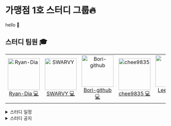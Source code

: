 # 가맹점 1호 스터디 그룹🔥
hello 👋


## 스터디 팀원 🎓

<table>
  <tr height="140px">
    <td align="center">
      <a href="https://github.com/Ryan-Dia">
        <img src="https://avatars1.githubusercontent.com/u/76567238" alt="Ryan-Dia" width="100" />
      </a>
      <br />
      <a href="https://github.com/Ryan-Dia">Ryan-Dia 💻</a>
    </td>
    <td align="center">
      <a href="https://github.com/SWARVY">
        <img src="https://avatars1.githubusercontent.com/u/53262430" alt="SWARVY" width="100" />
      </a>
      <br />
      <a href="https://github.com/SWARVY">SWARVY 💻</a>
    </td>
    <td align="center">
      <a href="https://github.com/Bori-github">
        <img src="https://avatars.githubusercontent.com/u/85009583" alt="Bori-github" width="100" />
      </a>
      <br />
      <a href="https://github.com/Bori-github">Bori-github 💻</a>
    </td>
    <td align="center">
      <a href="https://github.com/chee9835">
        <img src="https://avatars.githubusercontent.com/u/100351462" alt="chee9835" width="100" />
      </a>
      <br />
      <a href="https://github.com/chee9835">chee9835 💻</a>
    </td>
    <td align="center">
      <a href="https://github.com/Leemainsw">
        <img height="100px" width="100px" src="https://avatars.githubusercontent.com/u/48716775?v=4"/>
       </a>
      <br />
      <a href="https://github.com/Leemainsw">Leemainsw 💻</a>
    </td>
  </tr>
</table>


<details>
    <summary>스터디 일정</summary>
    <span> 2022.12.01  <a href="https://github.com/Gamangjum-lihou/javascript-baseball-refactor/pulls">Code Review</a> &nbsp  </span>
    <br>
    <span> 2022.12.06 <a href="https://github.com/Gamangjum-lihou/javascript-lotto-refactor/pulls">Code Review</a> &nbsp  </span>
    <br>
    <span> 2022.12.12 <a href="https://github.com/Gamangjum-lihou/javascript-racingcar-precourse/pulls">Code Review</a> &nbsp  </span>
    <br>
    <span> 2022.12.29 <a href="https://github.com/Gamangjum-lihou/effective-typescript-study">Effective Typescript</a> &nbsp  </span>
    <br>
    <span> 2023.01.07 <a href="https://github.com/Gamangjum-lihou/effective-typescript-study">Effective Typescript</a> &nbsp  </span>
    <br>
    <span> 2023.01.15 <a href="https://github.com/Gamangjum-lihou/effective-typescript-study">Effective Typescript</a> &nbsp  </span>
    <br>
    <span> 2023.01.20 <a href="https://github.com/Gamangjum-lihou/effective-typescript-study">Effective Typescript</a> &nbsp / &nbsp <a href="https://github.com/Gamangjum-lihou/coding-test-study"> Codding Test</a></span>
    <br>
    <span> 2023.02.04 <a href="https://github.com/Gamangjum-lihou/effective-typescript-study">Effective Typescript</a> &nbsp / &nbsp <a href="https://github.com/Gamangjum-lihou/coding-test-study"> Codding Test</a></span>
    <br>
    <span> 2023.02.11 <a href="https://github.com/Gamangjum-lihou/effective-typescript-study">Effective Typescript</a> &nbsp / &nbsp <a href="https://github.com/Gamangjum-lihou/coding-test-study"> Codding Test</a></span>
    <br>
    <span> 2023.02.18 <a href="https://github.com/Gamangjum-lihou/effective-typescript-study">Effective Typescript</a> &nbsp / &nbsp <a href="https://github.com/Gamangjum-lihou/coding-test-study"> Codding Test</a></span>
    <br>
    <span> 2023.02.28 방학 🏖️</span>
    <br>
    <span> 2023.03.04 <a href="https://github.com/Gamangjum-lihou/effective-typescript-study">Effective Typescript</a> &nbsp / &nbsp <a href="https://github.com/Gamangjum-lihou/coding-test-study"> Codding Test</a></span>
    <br>
    <span> 2023.03.12 <a href="https://github.com/Gamangjum-lihou/effective-typescript-study">Effective Typescript</a> &nbsp / &nbsp <a href="https://github.com/Gamangjum-lihou/coding-test-study"> Codding Test</a></span>
    <br>
  <span> 2023.03.19 <a href="https://github.com/Gamangjum-lihou/effective-typescript-study">Effective Typescript</a> &nbsp / &nbsp <a href="https://github.com/Gamangjum-lihou/coding-test-study"> Codding Test</a></span>
    <br>
    <span> 2023.03.25 <a href="https://github.com/Gamangjum-lihou/effective-typescript-study">Effective Typescript</a> &nbsp / &nbsp <a href="https://github.com/Gamangjum-lihou/coding-test-study"> Codding Test</a></span>
    <br>
    <span> 2023.04.02 <a href="https://github.com/Gamangjum-lihou/effective-typescript-study">Effective Typescript</a> &nbsp / &nbsp <a href="https://github.com/Gamangjum-lihou/coding-test-study"> Codding Test</a></span>
    <br>
    <span> 2023.04.09 <a href="https://github.com/Gamangjum-lihou/effective-typescript-study">Effective Typescript</a> &nbsp / &nbsp <a href="https://github.com/Gamangjum-lihou/coding-test-study"> Codding Test</a></span>
    <br>
    <span> 2023.04.16 <a href="https://github.com/Gamangjum-lihou/effective-typescript-study">Effective Typescript</a> &nbsp / &nbsp <a href="https://github.com/Gamangjum-lihou/coding-test-study"> Codding Test</a></span>
    <br>
    <span> 2023.04.23 <a href="https://github.com/Gamangjum-lihou/effective-typescript-study">Effective Typescript</a> &nbsp / &nbsp <a href="https://github.com/Gamangjum-lihou/coding-test-study"> Codding Test</a></span>
    <br>
    <span> 2023.04.30 <a href="https://github.com/Gamangjum-lihou/effective-typescript-study">Effective Typescript</a> &nbsp / &nbsp <a href="https://github.com/Gamangjum-lihou/coding-test-study"> Codding Test</a></span>
    <br>
  <span> 2023.05.07 <a href="https://github.com/Gamangjum-lihou/effective-typescript-study">Effective Typescript</a> &nbsp / &nbsp <a href="https://github.com/Gamangjum-lihou/coding-test-study"> Codding Test</a></span>
    <br>
    <span> 2023.05.14 <a href="https://github.com/Gamangjum-lihou/effective-typescript-study">Effective Typescript</a> &nbsp / &nbsp <a href="https://github.com/Gamangjum-lihou/coding-test-study"> Codding Test</a> &nbsp / &nbsp <a href="https://github.com/Gamangjum-lihou/typescript-baseball-refactor">Effective Typescript Task</a></span>
    <br>
    <span> 2023.05.21 <a href="https://github.com/Gamangjum-lihou/effective-typescript-study">Effective Typescript</a> &nbsp / &nbsp <a href="https://github.com/Gamangjum-lihou/coding-test-study"> Codding Test</a> &nbsp / &nbsp<a href="https://github.com/Gamangjum-lihou/study-log-archive">Study Log Archive</a>&nbsp / &nbsp <a href="https://github.com/Gamangjum-lihou/typescript-baseball-refactor">Effective Typescript Task</a></span>
    <br>
    <span> 2023.05.28 <a href="https://github.com/Gamangjum-lihou/effective-typescript-study">Effective Typescript</a> &nbsp / &nbsp <a href="https://github.com/Gamangjum-lihou/coding-test-study"> Codding Test</a>
    <a href="https://github.com/Gamangjum-lihou/study-log-archive"></a> &nbsp / &nbsp <a href="https://github.com/Gamangjum-lihou/study-log-archive">Study Log Archive</a></span></span>
    <br>
    <span> 2023.06.03 <a href="https://github.com/Gamangjum-lihou/effective-typescript-study">Effective Typescript</a> &nbsp / &nbsp <a href="https://github.com/Gamangjum-lihou/coding-test-study"> Codding Test</a> &nbsp / &nbsp <a href="https://github.com/Gamangjum-lihou/study-log-archive">Study Log Archive</a></span>
    <br>
    <span> 2023.06.11 <a href="https://github.com/Gamangjum-lihou/effective-typescript-study">Effective Typescript</a> &nbsp / &nbsp <a href="https://github.com/Gamangjum-lihou/coding-test-study"> Codding Test</a>
    <a href="https://github.com/Gamangjum-lihou/study-log-archive"></a> &nbsp / &nbsp <a href="https://github.com/Gamangjum-lihou/study-log-archive">Study Log Archive</a></span>
    <br>
    <span> 2023.06.16 <a href="https://github.com/Gamangjum-lihou/effective-typescript-study">Effective Typescript</a> &nbsp 
    <a href="https://github.com/Gamangjum-lihou/study-log-archive"></a> / &nbsp <a href="https://github.com/Gamangjum-lihou/study-log-archive">Study Log Archive</a></span>
    <br>
    <span> 2023.06.24 방학 🏖️</span>
    <br>
    <span> 2023.07.01 <a href="https://github.com/Gamangjum-lihou/effective-typescript-study">Effective Typescript</a> &nbsp / &nbsp <a href="https://github.com/Gamangjum-lihou/coding-test-study"> Codding Test</a>
    <a href="https://github.com/Gamangjum-lihou/study-log-archive"></a> &nbsp / &nbsp <a href="https://github.com/Gamangjum-lihou/study-log-archive">Study Log Archive</a></span>
    <br>
    <span> 2023.07.08 <a href="https://github.com/Gamangjum-lihou/effective-typescript-study">Effective Typescript</a> &nbsp / &nbsp <a href="https://github.com/Gamangjum-lihou/coding-test-study"> Codding Test</a>
    <a href="https://github.com/Gamangjum-lihou/study-log-archive"></a> &nbsp / &nbsp <a href="https://github.com/Gamangjum-lihou/study-log-archive">Study Log Archive</a></span>
    <br>
    <span> 2023.07.16 Toss-Next Challenge 2023 리팩터링, 코드 리뷰 및 Effective typescript 적용해보기(대외비)</span>
    <br>
    <span> 2023.07.23 <a href="https://github.com/Gamangjum-lihou/effective-typescript-study">Effective Typescript</a> &nbsp / &nbsp <a href="https://github.com/Gamangjum-lihou/coding-test-study"> Codding Test</a>
    <a href="https://github.com/Gamangjum-lihou/study-log-archive"></a> &nbsp / &nbsp <a href="https://github.com/Gamangjum-lihou/study-log-archive">Study Log Archive</a></span>
    <br>
</span>
</details>


<details>
   <summary>스터디 공지</summary>
  <img width="300" height="350px" alt="image" src="https://github.com/Gamangjum-lihou/.github-private/assets/76567238/cce4bfc0-427f-41ab-959b-7bca02ab4ea0">
  <img width="300" height="350px" alt="image" src="https://github.com/Gamangjum-lihou/.github-private/assets/76567238/f7fe311b-3606-4bce-99df-bd48d060b835">
  <img width="300" height="350px" alt="image" src="https://github.com/Gamangjum-lihou/.github-private/assets/76567238/960135be-b44a-48a0-9ac1-a8677e41b7c5">
  <img width="300" height="350px" alt="image" src="https://github.com/Gamangjum-lihou/.github-private/assets/76567238/687be9c7-61ec-4ef7-89ed-424fd4b39118">
  <img width="300" height="350px" alt="image" src="https://github.com/Gamangjum-lihou/.github-private/assets/76567238/74e9e7b3-93c3-4306-bc1d-7d903677dbee">
  <img width="300" height="350px" alt="image" src="https://github.com/Gamangjum-lihou/.github-private/assets/76567238/890d9814-3db1-4746-b773-326817cfb1d2">
  <img width="300" height="350px" alt="image" src="https://github.com/Gamangjum-lihou/.github-private/assets/76567238/2de59c7e-f2dd-4f49-b333-9a3d2ff0e332">
  <img width="300" height="350px" alt="image" src="https://github.com/Gamangjum-lihou/.github-private/assets/76567238/0a5b29cd-9660-47cd-acad-cc4322c4ddcb">
  <img width="300" height="350px" alt="507" src="https://github.com/Gamangjum-lihou/.github-private/assets/76567238/8b0f77d1-b4ad-4d42-b39c-7e4f17caddc4">
  <img width="300" height="350px" alt="514" src="https://github.com/Gamangjum-lihou/.github-private/assets/76567238/3f1be0b7-b527-40df-87d9-22c9cfbe1a84">
  <img width="300" height="350px" alt="521" src="https://github.com/Gamangjum-lihou/.github-private/assets/76567238/87322e75-ee28-41ce-9b6f-88236b458a38">
  <img width="300" height="350px" alt="528" src="https://github.com/Gamangjum-lihou/.github-private/assets/76567238/599f73fe-b9ec-433f-9b9b-8f913aefa68b">
  <img width="300" height="350px" alt="603" src="https://github.com/Gamangjum-lihou/.github-private/assets/76567238/595e53f2-0b71-45aa-b525-f4a8e38ed2c7">
  <img width="300" height="350px" alt="611" src="https://github.com/Gamangjum-lihou/.github/assets/76567238/e930bd94-5ba9-459e-aead-7c30197b9d38">
  <img width="300" height="350px" alt="616" src="https://github.com/Gamangjum-lihou/.github/assets/76567238/62d7b806-4a16-45fc-b8df-d49d96b40462">
  <img width="300" height="350px" alt="701" src="https://github.com/Gamangjum-lihou/.github/assets/76567238/796a89f0-4583-419f-a91d-65f19ce595e8">
  <img width="300" height="350px" alt="708" src="https://github.com/Gamangjum-lihou/.github/assets/76567238/b8b72ff9-f5e8-4410-b97b-ee78c1512533">
  <img width="300" height="350px" alt="716" src="https://github.com/Gamangjum-lihou/.github/assets/76567238/34463f4f-4670-47b5-b474-460d1e83b8c6">
  <img width="300" height="350px" alt="723" src="https://github.com/Gamangjum-lihou/.github/assets/76567238/871e7df8-9e5b-4d30-8640-a377be953458">
</details>

